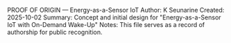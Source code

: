 PROOF OF ORIGIN — Energy-as-a-Sensor IoT
Author:   K Seunarine
Created:  2025-10-02
Summary:  Concept and initial design for "Energy-as-a-Sensor IoT with On-Demand Wake-Up"
Notes:    This file serves as a record of authorship for public recognition.
